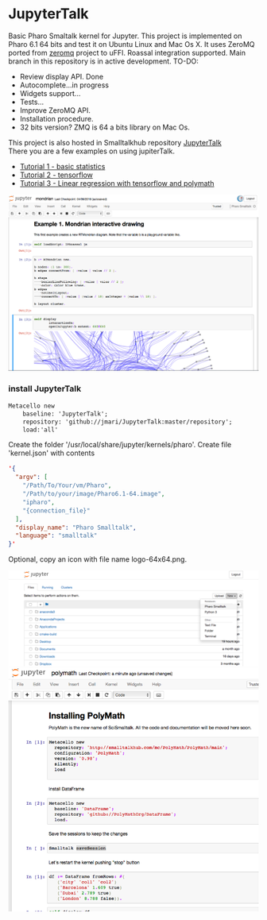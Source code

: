 # JupyterTalk
Basic Pharo Smaltalk kernel for Jupyter. This project is implemented on Pharo 6.1 64 bits and test it on Ubuntu Linux and Mac Os X. 
It uses ZeroMQ ported from <a href="http://smalltalkhub.com/#!/~panuw/zeromq">zeromq</a> project to uFFI.
Roassal integration supported. Main branch in this repository is in active development.
TO-DO:
- Review display API. Done
- Autocomplete...in progress
- Widgets support...
- Tests...
- Improve ZeroMQ API.
- Installation procedure.
- 32 bits version? ZMQ is 64 a bits library on Mac Os.

This project is also hosted in Smalltalkhub repository <a href="http://smalltalkhub.com/#!/~jmari/JupyterTalk">JupyterTalk</a><br/>
There you are a few examples on using jupiterTalk.
 - <a href="http://htmlpreview.github.com/?https://github.com/jmari/JupyterTalk/blob/master/Tutorial1_BasicStatistics.html"> Tutorial  1 - basic statistics</a>
  - <a href="http://htmlpreview.github.com/?https://github.com/jmari/JupyterTalk/blob/master/tensorflow.html"> Tutorial 2 - tensorflow </a>
   - <a href="http://htmlpreview.github.com/?https://github.com/jmari/JupyterTalk/blob/master/Tutorial4_Linear+Regression.html"> Tutorial 3 - Linear regression with tensorflow and polymath </a>
  
![JupyterTalk in Action](/jup3.png)

### install JupyterTalk
```Smalltalk
Metacello new 
	baseline: 'JupyterTalk';
	repository: 'github://jmari/JupyterTalk:master/repository';
	load:'all'
```
Create the folder	'/usr/local/share/jupyter/kernels/pharo'. Create file	'kernel.json' with contents
```JSON
'{
  "argv": [
    "/Path/To/Your/vm/Pharo",
    "/Path/to/your/image/Pharo6.1-64.image",
    "ipharo",
    "{connection_file}"
  ],
  "display_name": "Pharo Smalltalk",
  "language": "smalltalk"
}'
```
Optional, copy an icon with file name logo-64x64.png.

![Starting JupyterTalk](/jup1.png)
![JupyterTalk in Action](/jup2.png)
